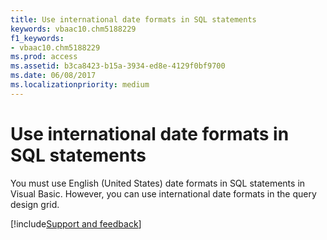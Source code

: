 ```yaml
---
title: Use international date formats in SQL statements
keywords: vbaac10.chm5188229
f1_keywords:
- vbaac10.chm5188229
ms.prod: access
ms.assetid: b3ca8423-b15a-3934-ed8e-4129f0bf9700
ms.date: 06/08/2017
ms.localizationpriority: medium
---
```



# Use international date formats in SQL statements

You must use English (United States) date formats in SQL statements in Visual Basic. However, you can use international date formats in the query design grid.

[!include[Support and feedback](~/includes/feedback-boilerplate.md)]
